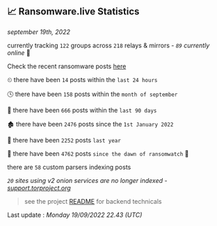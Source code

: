 
## 📈 Ransomware.live Statistics
_september 19th, 2022_

currently tracking `122` groups across `218` relays & mirrors - _`89` currently online_ 📡

Check the recent ransomware posts [here](https://www.ransomware.live/#/recentposts)


⏲ there have been `14` posts within the `last 24 hours`

🕓 there have been `158` posts within the `month of september`

📅 there have been `666` posts within the `last 90 days`

🏚 there have been `2476` posts since the `1st January 2022`

🚀 there have been `2252` posts `last year`

🦕 there have been `4762` posts `since the dawn of ransomwatch` 🐣

there are `58` custom parsers indexing posts

_`20` sites using v2 onion services are no longer indexed - [support.torproject.org](https://support.torproject.org/onionservices/v2-deprecation/)_

> see the project [README](https://github.com/jmousqueton/ransomwatch#readme) for backend technicals



Last update : _Monday 19/09/2022 22.43 (UTC)_

